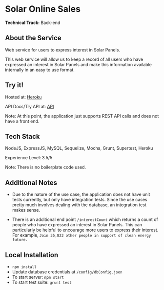 # Solar Online Sales

**Technical Track:** Back-end

## About the Service

Web service for users to express interest in Solar Panels. 

This web service will allow us to keep a record of all users who have expressed an interest in Solar Panels and make this information available internally in an easy to use format. 

## Try it! 

Hosted at: [Heroku](https://solar-city.herokuapp.com/)

API Docs/Try API at: [API](http://docs.solarcity.apiary.io/)

Note: At this point, the application just supports REST API calls and does not have a front end.

## Tech Stack

NodeJS, ExpressJS, MySQL, Sequelize, Mocha, Grunt, Supertest, Heroku

Experience Level: 3.5/5

Note: There is no boilerplate code used. 

## Additional Notes

- Due to the nature of the use case, the application does not have unit tests currently, but only have integration tests. Since the use cases pretty much involves dealing with the database, an integration test makes sense.
 
- There is an additional end point `/interestCount` which returns a count of people who have expressed an interest in Solar Panels. This can particularly be helpful to encourage more users to express their interest. For example, `Join 35,823 other people in support of clean energy future.`

## Local Installation

- `npm install`
- Update database credentials at `/config/dbConfig.json`
- To start server: `npm start`
- To start test suite: `grunt test`
